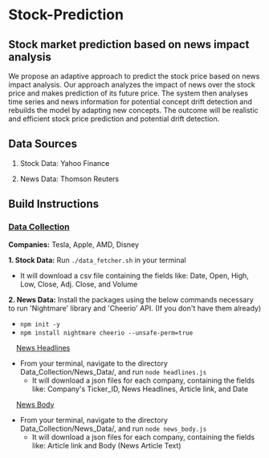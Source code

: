 # Stock-Prediction

## Stock market prediction based on news impact analysis

We propose an adaptive approach to predict the stock price based on news impact analysis. Our approach analyzes the impact of news over the stock price and makes prediction of its future price. The system then analyses time series and news information for potential concept drift detection and rebuilds the model by adapting new concepts. The outcome will be realistic and efficient stock price prediction and potential drift detection. 

## Data Sources

1. Stock Data: Yahoo Finance

2. News Data: Thomson Reuters

## Build Instructions

### <ins> Data Collection </ins>

  **Companies:**  Tesla, Apple, AMD, Disney 

**1. Stock Data:** Run  `./data_fetcher.sh` in your terminal
* It will download a csv file containing the fields like: Date, Open, High, Low, Close, Adj. Close, and Volume 

**2. News Data:** Install the packages using the below commands necessary to run 'Nightmare' library and 'Cheerio' API. (If you don't have them already)<br>
- `npm init -y` <br>
- `npm install nightmare cheerio --unsafe-perm=true`
  
&nbsp;&nbsp;&nbsp; <ins>News Headlines</ins>

- From your terminal, navigate to the directory Data_Collection/News_Data/, and run `node headlines.js`
  - It will download a json files for each company, containing the fields like: Company's Ticker_ID, News Headlines, Article link, and Date

&nbsp;&nbsp;&nbsp; <ins>News Body</ins>

- From your terminal, navigate to the directory Data_Collection/News_Data/, and run `node news_body.js`
  - It will download a json files for each company, containing the fields like: Article link and Body (News Article Text)